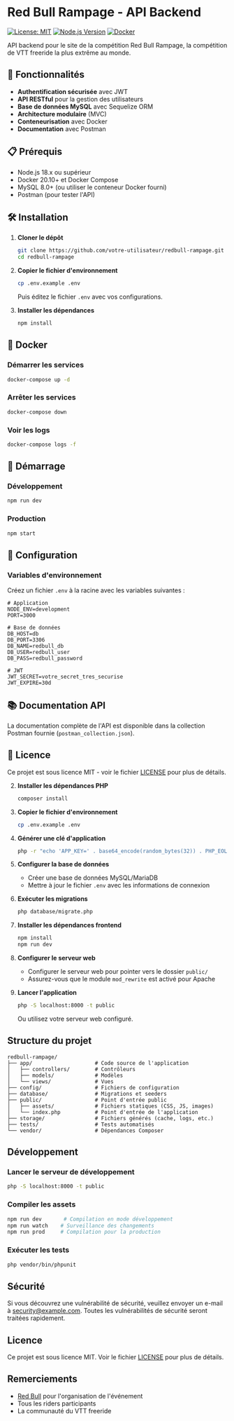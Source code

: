 # Red Bull Rampage - API Backend

[![License: MIT](https://img.shields.io/badge/License-MIT-yellow.svg)](https://opensource.org/licenses/MIT)
[![Node.js Version](https://img.shields.io/badge/node-%3E%3D18.x-brightgreen)](https://nodejs.org/)
[![Docker](https://img.shields.io/badge/docker-%3E%3D20.10-blue)](https://www.docker.com/)

API backend pour le site de la compétition Red Bull Rampage, la compétition de VTT freeride la plus extrême au monde.

## 🚀 Fonctionnalités

- **Authentification sécurisée** avec JWT
- **API RESTful** pour la gestion des utilisateurs
- **Base de données MySQL** avec Sequelize ORM
- **Architecture modulaire** (MVC)
- **Conteneurisation** avec Docker
- **Documentation** avec Postman

## 📋 Prérequis

- Node.js 18.x ou supérieur
- Docker 20.10+ et Docker Compose
- MySQL 8.0+ (ou utiliser le conteneur Docker fourni)
- Postman (pour tester l'API)

## 🛠 Installation

1. **Cloner le dépôt**
   ```bash
   git clone https://github.com/votre-utilisateur/redbull-rampage.git
   cd redbull-rampage
   ```

2. **Copier le fichier d'environnement**
   ```bash
   cp .env.example .env
   ```
   
   Puis éditez le fichier `.env` avec vos configurations.

3. **Installer les dépendances**
   ```bash
   npm install
   ```

## 🐳 Docker

### Démarrer les services
```bash
docker-compose up -d
```

### Arrêter les services
```bash
docker-compose down
```

### Voir les logs
```bash
docker-compose logs -f
```

## 🚦 Démarrage

### Développement
```bash
npm run dev
```

### Production
```bash
npm start
```

## 🔧 Configuration

### Variables d'environnement
Créez un fichier `.env` à la racine avec les variables suivantes :

```env
# Application
NODE_ENV=development
PORT=3000

# Base de données
DB_HOST=db
DB_PORT=3306
DB_NAME=redbull_db
DB_USER=redbull_user
DB_PASS=redbull_password

# JWT
JWT_SECRET=votre_secret_tres_securise
JWT_EXPIRE=30d
```

## 📚 Documentation API

La documentation complète de l'API est disponible dans la collection Postman fournie (`postman_collection.json`).

## 📄 Licence

Ce projet est sous licence MIT - voir le fichier [LICENSE](LICENSE) pour plus de détails.

2. **Installer les dépendances PHP**
   ```bash
   composer install
   ```

3. **Copier le fichier d'environnement**
   ```bash
   cp .env.example .env
   ```

4. **Générer une clé d'application**
   ```bash
   php -r "echo 'APP_KEY=' . base64_encode(random_bytes(32)) . PHP_EOL;" >> .env
   ```

5. **Configurer la base de données**
   - Créer une base de données MySQL/MariaDB
   - Mettre à jour le fichier `.env` avec les informations de connexion

6. **Exécuter les migrations**
   ```bash
   php database/migrate.php
   ```

7. **Installer les dépendances frontend**
   ```bash
   npm install
   npm run dev
   ```

8. **Configurer le serveur web**
   - Configurer le serveur web pour pointer vers le dossier `public/`
   - Assurez-vous que le module `mod_rewrite` est activé pour Apache

9. **Lancer l'application**
   ```bash
   php -S localhost:8000 -t public
   ```
   Ou utilisez votre serveur web configuré.

## Structure du projet

```
redbull-rampage/
├── app/                    # Code source de l'application
│   ├── controllers/        # Contrôleurs
│   ├── models/             # Modèles
│   └── views/              # Vues
├── config/                 # Fichiers de configuration
├── database/               # Migrations et seeders
├── public/                 # Point d'entrée public
│   ├── assets/             # Fichiers statiques (CSS, JS, images)
│   └── index.php           # Point d'entrée de l'application
├── storage/                # Fichiers générés (cache, logs, etc.)
├── tests/                  # Tests automatisés
└── vendor/                 # Dépendances Composer
```

## Développement

### Lancer le serveur de développement
```bash
php -S localhost:8000 -t public
```

### Compiler les assets
```bash
npm run dev       # Compilation en mode développement
npm run watch    # Surveillance des changements
npm run prod     # Compilation pour la production
```

### Exécuter les tests
```bash
php vendor/bin/phpunit
```

## Sécurité

Si vous découvrez une vulnérabilité de sécurité, veuillez envoyer un e-mail à security@example.com. Toutes les vulnérabilités de sécurité seront traitées rapidement.

## Licence

Ce projet est sous licence MIT. Voir le fichier [LICENSE](LICENSE) pour plus de détails.

## Remerciements

- [Red Bull](https://www.redbull.com/) pour l'organisation de l'événement
- Tous les riders participants
- La communauté du VTT freeride
